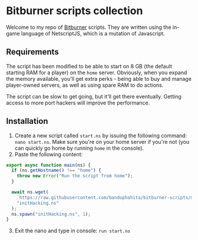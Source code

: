 # Bitburner scripts collection

Welcome to my repo of [Bitburner](https://danielyxie.github.io/bitburner/) scripts. They are written using the in-game language of NetscriptJS, which is a mutation of Javascript.


## Requirements

The script has been modified to be able to start on 8 GB (the default starting RAM for a player) 
on the `home` server. Obviously, when you expand the memory available, you'll get extra 
perks - being able to buy and manage player-owned servers, as well as using spare RAM to do actions.

The script can be slow to get going, but it'll get there eventually. 
Getting access to more port hackers will improve the performance.

## Installation

1. Create a new script called `start.ns` by issuing the following command: `nano start.ns`. 
Make sure you're on your home server if you're not (you can quickly go home by running `home`
in the console).
2. Paste the following content:

```javascript
export async function main(ns) {
  if (ns.getHostname() !== "home") {
    throw new Error("Run the script from home");
  }

  await ns.wget(
    `https://raw.githubusercontent.com/bandophahita/bitburner-scripts/main/initHacking.ns?ts=${new Date().getTime()}`,
    "initHacking.ns"
  );
  ns.spawn("initHacking.ns", 1);
}
```

3. Exit the nano and type in console: `run start.ns`
